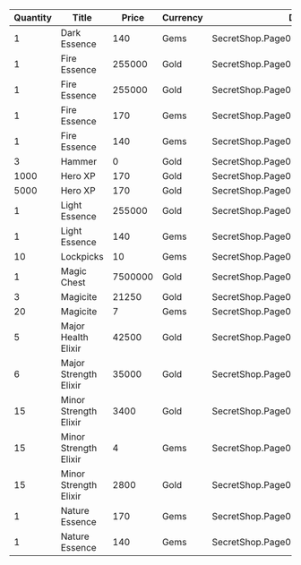 | Quantity | Title | Price | Currency |  Dev Name |
| -------- | ----- | ----- | -------- |  -------- |
| 1 | Dark Essence | 140 | Gems | SecretShop.Page03.UnderworldTrader.35 |
| 1 | Fire Essence | 255000 | Gold | SecretShop.Page03.Reagent.37 |
| 1 | Fire Essence | 255000 | Gold | SecretShop.Page03.Reagent.43 |
| 1 | Fire Essence | 170 | Gems | SecretShop.Page03.Reagent.51 |
| 1 | Fire Essence | 140 | Gems | SecretShop.Page03.UnderworldTrader.41 |
| 3 | Hammer | 0 | Gold | SecretShop.Page03.Free.25 |
| 1000 | Hero XP | 170 | Gold | SecretShop.Page03.Misc.14 |
| 5000 | Hero XP | 170 | Gold | SecretShop.Page03.Misc.15 |
| 1 | Light Essence | 255000 | Gold | SecretShop.Page03.Shard.13 |
| 1 | Light Essence | 140 | Gems | SecretShop.Page03.UnderworldTrader.42 |
| 10 | Lockpicks | 10 | Gems | SecretShop.Page03.TreasureMap.13 |
| 1 | Magic Chest | 7500000 | Gold | SecretShop.Page03.CharShard.17 |
| 3 | Magicite | 21250 | Gold | SecretShop.Page03.Ore.03 |
| 20 | Magicite | 7 | Gems | SecretShop.Page03.UnderworldTrader.31 |
| 5 | Major Health Elixir | 42500 | Gold | SecretShop.Page03.Elixir.11 |
| 6 | Major Strength Elixir | 35000 | Gold | SecretShop.Page03.UnderworldTraderGold.09 |
| 15 | Minor Strength Elixir | 3400 | Gold | SecretShop.Page03.Elixir.15 |
| 15 | Minor Strength Elixir | 4 | Gems | SecretShop.Page03.Elixir.20 |
| 15 | Minor Strength Elixir | 2800 | Gold | SecretShop.Page03.UnderworldTraderGold.10 |
| 1 | Nature Essence | 170 | Gems | SecretShop.Page03.Reagent.55 |
| 1 | Nature Essence | 140 | Gems | SecretShop.Page03.UnderworldTrader.43 |
